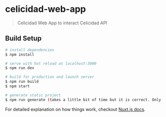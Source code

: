# celicidad-web-app

> Celicidad Web App to interact Celicidad API

## Build Setup

``` bash
# install dependencies
$ npm install

# serve with hot reload at localhost:3000
$ npm run dev

# build for production and launch server
$ npm run build
$ npm start

# generate static project
$ npm run generate (takes a little bit of time but it is correct. Only work in a server)
```

For detailed explanation on how things work, checkout [Nuxt.js docs](https://nuxtjs.org).
